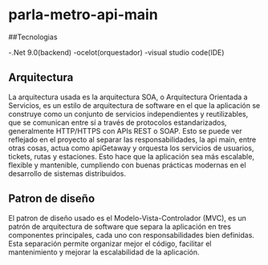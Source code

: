 # parla-metro-api-main

##Tecnologias 

-.Net 9.0(backend) 
-ocelot(orquestador) 
-visual studio code(IDE)

## Arquitectura

La arquitectura usada es la arquitectura SOA, o Arquitectura Orientada a Servicios, es un estilo de arquitectura de software en el que la aplicación se construye como un conjunto de servicios independientes y reutilizables, que se comunican entre sí a través de protocolos estandarizados, generalmente HTTP/HTTPS con APIs REST o SOAP. Esto se puede ver reflejado en el proyecto al separar las responsabilidades, la api main, entre otras cosas, actua como apiGetaway y orquesta los servicios de usuarios, tickets, rutas y estaciones. Esto hace que la aplicación sea más escalable, flexible y mantenible, cumpliendo con buenas prácticas modernas en el desarrollo de sistemas distribuidos.

## Patron de diseño
El patron de diseño usado es el Modelo-Vista-Controlador (MVC), es un patrón de arquitectura de software que separa la aplicación en tres componentes principales, cada uno con responsabilidades bien definidas. Esta separación permite organizar mejor el código, facilitar el mantenimiento y mejorar la escalabilidad de la aplicación.
